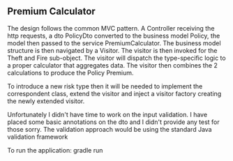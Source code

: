 ## Premium Calculator

The design follows the common MVC pattern. A Controller receiving the http requests, 
a dto PolicyDto converted to the business model Policy, the model then passed to the service PremiumCalculator.
The business model structure is then navigated by a Visitor. The visitor is then invoked for the Theft and Fire sub-object.
The visitor will dispatch the type-specific logic to a proper calculator that aggregates data.
The visitor then combines the 2 calculations to produce the Policy Premium.

To introduce a new risk type then it will be needed to implement the correspondent class, 
extend the visitor and inject a visitor factory creating the newly extended visitor.

Unfortunately I didn't have time to work on the input validation. 
I have placed some basic annotations on the dto and I didn't provide any test for those sorry. 
The validation approach would be using the standard Java validation framework    

To run the application: 
gradle run
